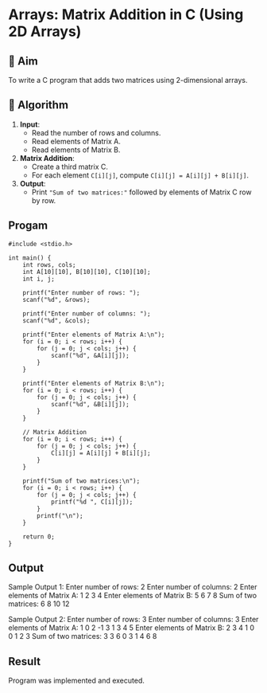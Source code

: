 # Arrays: Matrix Addition in C (Using 2D Arrays)

## 🎯 Aim

To write a C program that adds two matrices using 2-dimensional arrays.

## 🧠 Algorithm

1. **Input**:
   - Read the number of rows and columns.
   - Read elements of Matrix A.
   - Read elements of Matrix B.
2. **Matrix Addition**:
   - Create a third matrix C.
   - For each element `C[i][j]`, compute `C[i][j] = A[i][j] + B[i][j]`.
3. **Output**:
   - Print `"Sum of two matrices:"` followed by elements of Matrix C row by row.

## Progam
```
#include <stdio.h>

int main() {
    int rows, cols;
    int A[10][10], B[10][10], C[10][10];
    int i, j;

    printf("Enter number of rows: ");
    scanf("%d", &rows);

    printf("Enter number of columns: ");
    scanf("%d", &cols);

    printf("Enter elements of Matrix A:\n");
    for (i = 0; i < rows; i++) {
        for (j = 0; j < cols; j++) {
            scanf("%d", &A[i][j]);
        }
    }

    printf("Enter elements of Matrix B:\n");
    for (i = 0; i < rows; i++) {
        for (j = 0; j < cols; j++) {
            scanf("%d", &B[i][j]);
        }
    }

    // Matrix Addition
    for (i = 0; i < rows; i++) {
        for (j = 0; j < cols; j++) {
            C[i][j] = A[i][j] + B[i][j];
        }
    }

    printf("Sum of two matrices:\n");
    for (i = 0; i < rows; i++) {
        for (j = 0; j < cols; j++) {
            printf("%d ", C[i][j]);
        }
        printf("\n");
    }

    return 0;
}
```

## Output
Sample Output 1:
Enter number of rows: 2
Enter number of columns: 2
Enter elements of Matrix A:
1 2
3 4
Enter elements of Matrix B:
5 6
7 8
Sum of two matrices:
6 8
10 12

Sample Output 2:
Enter number of rows: 3
Enter number of columns: 3
Enter elements of Matrix A:
1 0 2
-1 3 1
3 4 5
Enter elements of Matrix B:
2 3 4
1 0 0
1 2 3
Sum of two matrices:
3 3 6
0 3 1
4 6 8

## Result
Program was implemented and executed.
